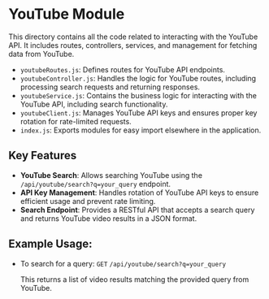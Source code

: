 # YouTube Module

This directory contains all the code related to interacting with the YouTube API. It includes routes, controllers, services, and management for fetching data from YouTube.

- `youtubeRoutes.js`: Defines routes for YouTube API endpoints.
- `youtubeController.js`: Handles the logic for YouTube routes, including processing search requests and returning responses.
- `youtubeService.js`: Contains the business logic for interacting with the YouTube API, including search functionality.
- `youtubeClient.js`: Manages YouTube API keys and ensures proper key rotation for rate-limited requests.
- `index.js`: Exports modules for easy import elsewhere in the application.

## Key Features
- **YouTube Search**: Allows searching YouTube using the `/api/youtube/search?q=your_query` endpoint.
- **API Key Management**: Handles rotation of YouTube API keys to ensure efficient usage and prevent rate limiting.
- **Search Endpoint**: Provides a RESTful API that accepts a search query and returns YouTube video results in a JSON format.

## Example Usage:
- To search for a query:
  `GET` `/api/youtube/search?q=your_query`

  This returns a list of video results matching the provided query from YouTube.

